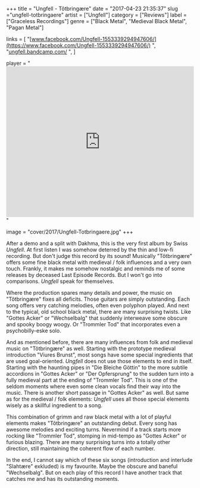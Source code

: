 +++
title = "Ungfell -  Tôtbringære"
date = "2017-04-23 21:35:37"
slug ="ungfell-totbringaere"
artist = ["Ungfell"]
category = ["Reviews"]
label = ["Graceless Recordings"]
genre = ["Black Metal", "Medieval Black Metal", "Pagan Metal"]

links = [
    "[www.facebook.com/Ungfell-1553339294947606/](https://www.facebook.com/Ungfell-1553339294947606/)  ",
    "[ungfell.bandcamp.com/](https://ungfell.bandcamp.com/)  ",
]

player = "<iframe style='border: 0; width: 100%; height: 406px;' src='https://bandcamp.com/EmbeddedPlayer/album=334953818/size=large/bgcol=333333/linkcol=ffffff/artwork=none/transparent=true/' ></iframe>"

image = "cover/2017/Ungfell-Totbringaere.jpg"
+++

After a demo and a split with Dakhma, this is the very first album by Swiss *Ungfell*. At first listen I was somehow deterred by the thin and low-fi recording. But don't judge this record by its sound! Musically "Tôtbringære" offers some fine black metal with medieval / folk influences and a very own touch. Frankly, it makes me somehow nostalgic and reminds me of some releases by deceased Last Episode Records. But I won't go into comparisons. *Ungfell* speak for themselves.

Where the production spares many details and power, the music on "Tôtbringære" fixes all deficits. Those guitars are simply outstanding. Each song offers very catching melodies, often even polyphon played. And next to the typical, old school black metal, there are many surprising twists. Like "Gottes Acker" or "Wechselbalg" that suddenly interweave some obscure and spooky boogy woogy. Or "Trommler Tod" that incorporates even a psychobilly-eske solo.

And as mentioned before, there are many influences from folk and medieval music on "Tôtbringære" as well. Starting with the prototype medieval introduction "Viures Brunst", most songs have some special ingredients that are used goal-oriented. *Ungfell* does not use those elements to end in itself. Starting with the haunting pipes in "Die Bleiche Göttin" to the more subtile accordions in "Gottes Acker" or "Der Opfersprung" to the sudden turn into a fully medieval part at the ending of "Trommler Tod".
This is one of the seldom moments where even some clean vocals find their way into the music. There is another short passage in "Gottes Acker" as well. But same as for the medieval / folk elements: *Ungfell* uses all those special elements wisely as a skillful ingredient to a song.

This combination of grimm and raw black metal with a lot of playful elements makes "Tôtbringære" an outstanding debut. Every song has awesome melodies and exciting turns. Nevermind if a track starts more rocking like "Trommler Tod", stomping in mid-tempo as "Gottes Acker" or furious blazing. There are many surprising turns into a totally other direction, still maintaining the coherent flow of each number.

In the end, I cannot say which of these six songs (introduction and interlude "Slahtære" exkluded) is my favourite. Maybe the obscure and baneful "Wechselbalg". But on each play of this record I have another track that catches me and has its outstanding moments.
